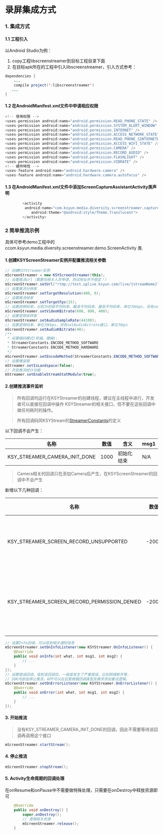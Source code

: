 # 录屏集成方式

###  1. 集成方式
#### 1.1 工程引入
以Android Studio为例：
1. copy工程libscreenstreamer到目标工程目录下面
2. 在目标apk所在的工程中引入libscreenstreamer，引入方式参考：  
```java
dependencies {
    ...
    compile project(':libscreenstreamer')
   ...
}
```
#### 1.2 在AndroidManifest.xml文件中申请相应权限
```java
<!-- 使用权限 -->
<uses-permission android:name="android.permission.READ_PHONE_STATE" />
<uses-permission android:name="android.permission.SYSTEM_ALERT_WINDOW" />
<uses-permission android:name="android.permission.INTERNET" />
<uses-permission android:name="android.permission.ACCESS_NETWORK_STATE" />
<uses-permission android:name="android.permission.READ_PHONE_SINTERNETWIFI_STATE" />
<uses-permission android:name="android.permission.ACCESS_WIFI_STATE" />
<uses-permission android:name="android.permission.CAMERA" />
<uses-permission android:name="android.permission.RECORD_AUDIO" />
<uses-permission android:name="android.permission.FLASHLIGHT" />
<uses-permission android:name="android.permission.VIBRATE" />
<!-- 硬件特性 -->
<uses-feature android:name="android.hardware.camera" />
<uses-feature android:name="android.hardware.camera.autofocus" />
```
#### 1.3 在AndroidManifest.xml文件中添加ScreenCaptureAssistantActivity类声明
```java
        <activity
         android:name="com.ksyun.media.diversity.screenstreamer.capture.ScreenCapture$ScreenCaptureAssistantActivity"
            android:theme="@android:style/Theme.Translucent">
        </activity>
```

### 2 简单推流示例
具体可参考demo工程中的 ccom.ksyun.media.diversity.screenstreamer.demo.ScreenActivity 类.

#### 1.创建KSYScreenStreamer实例并配置推流相关参数
```java
// 创建KSYStreamer实例
mScreenStreamer = new KSYScreenStreamer(this);
// 设置推流url（需要向相关人员申请，测试地址并不稳定！）
mScreenStreamer.setUrl("rtmp://test.uplive.ksyun.com/live/{streamName}");
// 设置推流分辨率
mScreenStreamer.setTargetResolution(480, 0);
// 设置推流帧率
mScreenStreamer.setTargetFps(15);
// 设置视频码率，分别为初始平均码率、最高平均码率、最低平均码率，单位为kbps，另有setVideoBitrate接口，单位为bps
mScreenStreamer.setVideoKBitrate(600, 800, 400);
// 设置音频采样率
mScreenStreamer.setAudioSampleRate(44100);
// 设置音频码率，单位为kbps，另有setAudioBitrate接口，单位为bps
mScreenStreamer.setAudioKBitrate(48);
/**
 * 设置编码模式(软编、硬编):
 * StreamerConstants.ENCODE_METHOD_SOFTWARE
 * StreamerConstants.ENCODE_METHOD_HARDWARE
 */
mScreenStreamer.setEncodeMethod(StreamerConstants.ENCODE_METHOD_SOFTWARE);
// 设置横竖屏
mStreamer.setIsLandspace(false);
// 开启推流统计功能
mStreamer.setEnableStreamStatModule(true);
```

#### 2.创建推流事件监听
> 所有回调均运行在KSYStreamer的创建线程，建议在主线程中进行，开发者可以直接在回调中操作 KSYStreamer的相关接口，但不要在这些回调中做任何耗时的操作。

> 所有回调码同KSYStream的[StreamerConstants](https://github.com/ksvc/KSYStreamer_Android/wiki/Info&Error_Listener)的定义

以下回调不会产生：

|        名称    	 |       数值      |       含义      |     msg1      |
|------------------|:----------:|-------------------|-------------------|
|KSY_STREAMER_CAMERA_INIT_DONE|1000|初始化结束|N/A|

> Camera相关的回调只在添加Camera后产生，在KSYScreenStreamer的回调中不会产生

新增以下几种回调：

|        名称    	 |       数值      |       含义      |     msg1      |
|------------------|:----------:|-------------------|-------------------|
|KSY_STREAMER_SCREEN_RECORD_UNSUPPORTED|-2007|不支持录屏推流|N/A|
|KSY_STREAMER_SCREEN_RECORD_PERMISSION_DENIED|-2008|没有获取录屏的权限|N/A|


```java
// 设置Info回调，可以收到相关通知信息
mScreenStreamer.setOnInfoListener(new KSYStreamer.OnInfoListener() {
    @Override
    public void onInfo(int what, int msg1, int msg2) {
        // ...
    }
});
// 设置错误回调，收到该回调后，一般是发生了严重错误，比如网络断开等，
// SDK内部会停止推流，APP可以在这里根据回调类型及需求添加重试逻辑。
mScreenStreamer.setOnErrorListener(new KSYStreamer.OnErrorListener() {
    @Override
    public void onError(int what, int msg1, int msg2) {
        // ...
    }
});
```

#### 3. 开始推流
> 没有KSY_STREAMER_CAMERA_INIT_DONE的回调，因此不需要等待该回调再调用这个接口
```java
mScreenStreamer.startStream();
```

#### 4. 停止推流
```java
mScreenStreamer.stopStream();
```

#### 5. Activity生命周期的回调处理
在onResume和onPause中不需要做特殊处理，只需要在onDestroy中释放资源即可
```java
    @Override
    public void onDestroy() {
        super.onDestroy();
        // 清理相关资源
        mScreenStreamer.release();
    }
```
